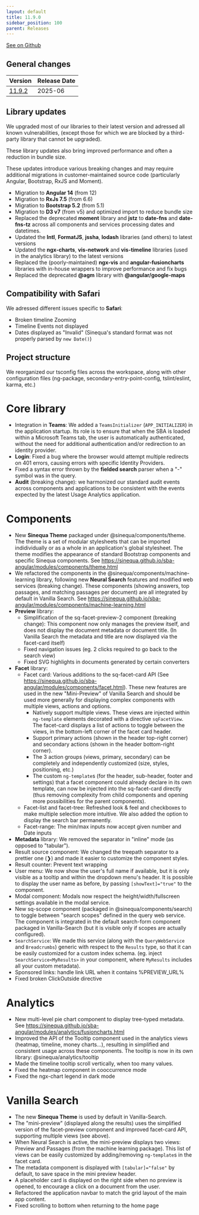 ```yaml
---
layout: default
title: 11.9.0
sidebar_position: 100
parent: Releases
---
```


[See on Github](https://github.com/sinequa/sba-angular/releases/tag/11.9.0)

## General changes

| Version | Release Date |
|---------|-------------|
| [11.9.2](./release-11-9-2)  | 2025-06      |

## Library updates

We upgraded most of our libraries to their latest version and adressed all known vulnerabilities, (except those for which we are blocked by a third-party library that cannot be upgraded).

These library updates also bring improved performance and often a reduction in bundle size.

These updates introduce various breaking changes and may require additional migrations in customer-maintained source code (particularly Angular, Bootstrap, RxJS and Moment).

- Migration to **Angular 14** (from 12)
- Migration to **RxJs 7.5** (from 6.6)
- Migration to **Bootstrap 5.2** (from 5.1)
- Migration to **D3 v7** (from v5) and optimized import to reduce bundle size
- Replaced the deprecated **moment** library and **jstz** to **date-fns** and **date-fns-tz** across all components and services processing dates and datetimes.
- Updated the **Intl**, **FormatJS**, **jssha**, **lodash** libraries (and others) to latest versions
- Updated the **ngx-charts**, **vis-network** and **vis-timeline** libraries (used in the analytics library) to the latest versions
- Replaced the (poorly-maintained) **ngx-vis** and **angular-fusioncharts** libraries with in-house wrappers to improve performance and fix bugs
- Replaced the deprecated **@agm** library with **@angular/google-maps**

## Compatibility with Safari

We adressed different issues specific to **Safari**:

- Broken timeline Zooming
- Timeline Events not displayed
- Dates displayed as "Invalid" (Sinequa's standard format was not properly parsed by `new Date()`)

## Project structure

We reorganized our tsconfig files across the workspace, along with other configuration files (ng-package, secondary-entry-point-config, tslint/eslint, karma, etc.)

# Core library

- Integration in **Teams**: We added a `TeamsInitializer` (`APP_INITIALIZER`) in the application startup. Its role is to ensure that when the SBA is loaded within a Microsoft Teams tab, the user is automatically authenticated, without the need for additional authentication and/or redirection to an identity provider.
- **Login**: Fixed a bug where the browser would attempt multiple redirects on 401 errors, causing errors with specific Identity Providers.
- Fixed a syntax error thrown by the **fielded search** parser when a "-" symbol was in the query.
- **Audit** (breaking change): we harmonized our standard audit events across components and applications to be consistent with the events expected by the latest Usage Analytics application.

# Components

- New **Sinequa Theme** packaged under @sinequa/components/theme. The theme is a set of modular stylesheets that can be imported indidividually or as a whole in an application's global stylesheet. The theme modifies the appearance of standard Bootstrap components and specific Sinequa components. See <https://sinequa.github.io/sba-angular/modules/components/theme.html>
- We refactored the components in the @sinequa/components/machine-learning library, following new **Neural Search** features and modified web services (breaking change). These components (showing answers, top passages, and matching passages per document) are all integrated by default in Vanilla Search. See <https://sinequa.github.io/sba-angular/modules/components/machine-learning.html>
- **Preview** library:
  - Simplification of the sq-facet-preview-2 component (breaking change): This component now only manages the preview itself, and does not display the document metadata or document title. (In Vanilla Search the metadata and title are now displayed via the facet-card itself)
  - Fixed navigation issues (eg. 2 clicks required to go back to the search view)
  - Fixed SVG highlights in documents generated by certain converters
- **Facet** library:
  - Facet card: Various additions to the sq-facet-card API (See <https://sinequa.github.io/sba-angular/modules/components/facet.html>). These new features are used in the new "Mini-Preview" of Vanilla Search and should be used more generally for displaying complex components with multiple views, actions and options.
    - Natively support multiple views. These views are injected within `ng-template` elements decorated with a directive `sqFacetView`. The facet-card displays a list of actions to toggle between the views, in the bottom-left corner of the facet card header.
    - Support primary actions (shown in the header top-right corner) and secondary actions (shown in the header bottom-right corner).
    - The 3 action groups (views, primary, secondary) can be completely and independently customized (size, styles, positioning, etc.)
    - The custom `ng-template`s (for the header, sub-header, footer and settings) that a facet component could already declare in its own template, can now be injected into the sq-facet-card directly (thus removing complexity from child components and opening more possibilities for the parent components).
  - Facet-list and facet-tree: Refreshed look & feel and checkboxes to make multiple selection more intuitive. We also added the option to display the search bar permanently.
  - Facet-range: The min/max inputs now accept given number and Date inputs
- **Metadata** library: We removed the separator in "inline" mode (as opposed to "tabular").
- Result source component: We changed the treepath separator to a prettier one (❯) and made it easier to customize the component styles.
- Result counter: Prevent text wrapping
- User menu: We now show the user's full name if available, but it is only visible as a tooltip and within the dropdown menu's header. It is possible to display the user name as before, by passing `[showText]="true"` to the component.
- Modal component: Modals now respect the height/width/fullscreen settings available in the modal service.
- New sq-scope component (packaged in @sinequa/components/search) to toggle between "search scopes" defined in the query web service. The component is integrated in the default search-form component packaged in Vanilla-Search (but it is visible only if scopes are actually configured).
- `SearchService`: We made this service (along with the `QueryWebService` and `Breadcrumbs`) generic with respect to the `Results` type, so that it can be easily customized for a custom index schema. (eg. inject `SearchService<MyResults>` in your component, where `MyResults` includes all your custom metadata).
- Sponsored links: handle link URL when it contains %PREVIEW_URL%
- Fixed broken ClickOutside directive

# Analytics

- New multi-level pie chart component to display tree-typed metadata. See <https://sinequa.github.io/sba-angular/modules/analytics/fusioncharts.html>
- Improved the API of the Tooltip component used in the analytics views (heatmap, timeline, money charts...), resulting in simplified and consistent usage across these components. The tooltip is now in its own library: @sinequa/analytics/tooltip
- Made the timeline tooltip scroll vertically, when too many values.
- Fixed the heatmap component in cooccurrence mode
- Fixed the ngx-chart legend in dark mode

# Vanilla Search

- The new **Sinequa Theme** is used by default in Vanilla-Search.
- The "mini-preview" (displayed along the results) uses the simplified version of the facet-preview component and improved facet-card API, supporting multiple views (see above).
- When Neural Search is active, the mini-preview displays two views: Preview and Passages (from the machine learning package). This list of views can be easily customized by adding/removing `ng-template`s in the facet card.
- The metadata component is displayed with `[tabular]="false"` by default, to save space in the mini preview header.
- A placeholder card is displayed on the right side when no preview is opened, to encourage a click on a document from the user.
- Refactored the application navbar to match the grid layout of the main app content.
- Fixed scrolling to bottom when returning to the home page
